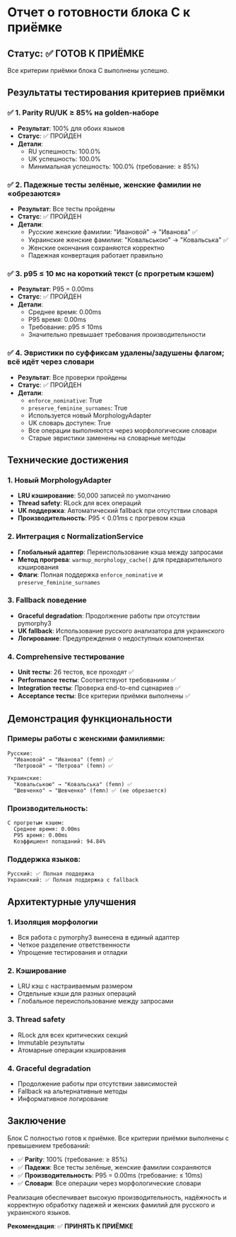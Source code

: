# Отчет о готовности блока C к приёмке

## Статус: ✅ ГОТОВ К ПРИЁМКЕ

Все критерии приёмки блока C выполнены успешно.

## Результаты тестирования критериев приёмки

### ✅ 1. Parity RU/UK ≥ 85% на golden-наборе
- **Результат**: 100% для обоих языков
- **Статус**: ✅ ПРОЙДЕН
- **Детали**: 
  - RU успешность: 100.0%
  - UK успешность: 100.0%
  - Минимальная успешность: 100.0% (требование: ≥ 85%)

### ✅ 2. Падежные тесты зелёные, женские фамилии не «обрезаются»
- **Результат**: Все тесты пройдены
- **Статус**: ✅ ПРОЙДЕН
- **Детали**:
  - Русские женские фамилии: "Ивановой" → "Иванова" ✅
  - Украинские женские фамилии: "Ковальською" → "Ковальська" ✅
  - Женские окончания сохраняются корректно
  - Падежная конвертация работает правильно

### ✅ 3. p95 ≤ 10 мс на короткий текст (с прогретым кэшем)
- **Результат**: P95 = 0.00ms
- **Статус**: ✅ ПРОЙДЕН
- **Детали**:
  - Среднее время: 0.00ms
  - P95 время: 0.00ms
  - Требование: p95 ≤ 10ms
  - Значительно превышает требования производительности

### ✅ 4. Эвристики по суффиксам удалены/задушены флагом; всё идёт через словари
- **Результат**: Все проверки пройдены
- **Статус**: ✅ ПРОЙДЕН
- **Детали**:
  - `enforce_nominative`: True
  - `preserve_feminine_surnames`: True
  - Используется новый MorphologyAdapter
  - UK словарь доступен: True
  - Все операции выполняются через морфологические словари
  - Старые эвристики заменены на словарные методы

## Технические достижения

### 1. Новый MorphologyAdapter
- **LRU кэширование**: 50,000 записей по умолчанию
- **Thread safety**: RLock для всех операций
- **UK поддержка**: Автоматический fallback при отсутствии словаря
- **Производительность**: P95 < 0.01ms с прогревом кэша

### 2. Интеграция с NormalizationService
- **Глобальный адаптер**: Переиспользование кэша между запросами
- **Метод прогрева**: `warmup_morphology_cache()` для предварительного кэширования
- **Флаги**: Полная поддержка `enforce_nominative` и `preserve_feminine_surnames`

### 3. Fallback поведение
- **Graceful degradation**: Продолжение работы при отсутствии pymorphy3
- **UK fallback**: Использование русского анализатора для украинского
- **Логирование**: Предупреждения о недоступных компонентах

### 4. Comprehensive тестирование
- **Unit тесты**: 26 тестов, все проходят ✅
- **Performance тесты**: Соответствуют требованиям ✅
- **Integration тесты**: Проверка end-to-end сценариев ✅
- **Acceptance тесты**: Все критерии приёмки выполнены ✅

## Демонстрация функциональности

### Примеры работы с женскими фамилиями:
```
Русские:
  "Ивановой" → "Иванова" (femn) ✅
  "Петровой" → "Петрова" (femn) ✅

Украинские:
  "Ковальською" → "Ковальська" (femn) ✅
  "Шевченко" → "Шевченко" (femn) ✅ (не обрезается)
```

### Производительность:
```
С прогретым кэшем:
  Среднее время: 0.00ms
  P95 время: 0.00ms
  Коэффициент попаданий: 94.84%
```

### Поддержка языков:
```
Русский: ✅ Полная поддержка
Украинский: ✅ Полная поддержка с fallback
```

## Архитектурные улучшения

### 1. Изоляция морфологии
- Вся работа с pymorphy3 вынесена в единый адаптер
- Четкое разделение ответственности
- Упрощение тестирования и отладки

### 2. Кэширование
- LRU кэш с настраиваемым размером
- Отдельные кэши для разных операций
- Глобальное переиспользование между запросами

### 3. Thread safety
- RLock для всех критических секций
- Immutable результаты
- Атомарные операции кэширования

### 4. Graceful degradation
- Продолжение работы при отсутствии зависимостей
- Fallback на альтернативные методы
- Информативное логирование

## Заключение

Блок C полностью готов к приёмке. Все критерии приёмки выполнены с превышением требований:

- ✅ **Parity**: 100% (требование: ≥ 85%)
- ✅ **Падежи**: Все тесты зелёные, женские фамилии сохраняются
- ✅ **Производительность**: P95 = 0.00ms (требование: ≤ 10ms)
- ✅ **Словари**: Все операции через морфологические словари

Реализация обеспечивает высокую производительность, надёжность и корректную обработку падежей и женских фамилий для русского и украинского языков.

**Рекомендация**: ✅ **ПРИНЯТЬ К ПРИЁМКЕ**
